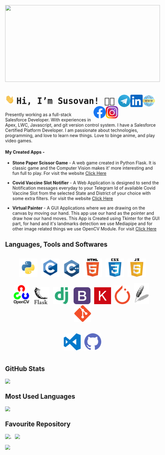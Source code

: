 <img src=".assets/banner.gif" width=100% height=250px>

<h1 style="padding-right: 1rem;">
    <img src=".assets/wave.gif" width=30px height=30px> <samp>Hi, I’m Susovan! 👨‍💻</samp>
    <a href="https://susovangithub.github.io/w/">
        <img align="right" alt="Susovan's LinkedIn" width="40px" src=".assets/web.png" />
    </a>
    <a href="https://www.linkedin.com/in/susovandas/">
        <img align="right" alt="Susovan's LinkedIn" width="40px" src=".assets/linkedin.svg" />
    </a>
    <a href="https://t.me/susovandas_tg">
        <img align="right" alt="Susovan's Telegram" width="40px" src=".assets/telegram.png" />
    </a>
    <a href="https://instagram.com/_susovandas/">
        <img align="right" alt="Susovan's Instagram" width="40px" src=".assets/instagram.png" />
    </a>
    <a href="https://www.facebook.com/susovandasfb/">
        <img align="right" alt="Susovan's Facebook" width="40px" src=".assets/facebook.svg" />
    </a>
</h1>

Presently working as a full-stack Salesforce Developer. With experiences in Apex, LWC, Javascript,  and git version control system. I have a Salesforce Certified Platform Developer.  I am passionate about technologies, programming,  and love to learn new things. Love to binge anime, and play video games.

#### My Created Apps - 
* **Stone Paper Scissor Game** - A web game created in Python Flask. It is classic game and the Computer Vision makes it' more interesting and fun full to play. For visit the website [Click Here](https://stone-paper-scissors-game.herokuapp.com/)

* **Covid Vaccine Slot Notifier** - A Web Application is designed to send the Notification messages everyday to your Telegram Id of available Covid Vaccine Slot from the selected State and District of your choice with some extra filters. For visit the website [Click Here](https://covid-vaccine-slot-reminder.herokuapp.com/)

* **Virtual Painter** - A GUI Applications where we are drawing on the canvas by moving our hand. This app use our hand as the pointer and draw how our hand moves. This App is Created using Tkinter for the GUI part, for hand and it's landmarks detection we use Mediapipe and for other image related things we use OpenCV Module. For visit [Click Here](https://github.com/SusovanGithub/Tkinter-Applications/tree/master/Virtual-Painter/)


## Languages, Tools and Softwares
<div style="padding: 1rem;" align="center">
    <a href="https://www.python.org/"><img alt="Python" width="60px" src=".assets/python.png"></a>&nbsp;&nbsp;
    <a href="https://en.wikipedia.org/wiki/C_(programming_language)"><img alt="C" width="60px" src=".assets/c.png"></a>&nbsp;&nbsp;
    <a href="https://isocpp.org/"><img alt="C++" width="55px" src=".assets/c++.png"></a>&nbsp;&nbsp;
    <a href="https://en.wikipedia.org/wiki/HTML"><img alt="Html" width="60px" src=".assets/html.png"></a>&nbsp;&nbsp;
    <a href="https://en.wikipedia.org/wiki/CSS"><img alt="CSS" width="60px" src=".assets/css.png"></a>&nbsp;&nbsp;
    <a href="https://www.javascript.com/"><img alt="Javascript" width="60px" src=".assets/javascript.png"></a>
    <br><br>
    <a href="https://opencv.org/"><img alt="OpenCV" width="50px" src=".assets/OpenCV_Logo.png"></a>&nbsp;&nbsp;
    <a href="https://flask.palletsprojects.com/en/2.0.x/"><img alt="Flask" width="55" src=".assets/flask.png"></a>&nbsp;&nbsp;
    <a href="https://www.djangoproject.com/"><img alt="Django" width="55" src=".assets/django.png"></a>&nbsp;&nbsp;
    <a href="https://getbootstrap.com/"><img alt="Bootstrap" width="55" src=".assets/bootstrap.png"></a>&nbsp;&nbsp;
    <a href="https://keras.io/"><img alt="keras" width="55" src=".assets/keras.png"></a>&nbsp;&nbsp;
    <a href="https://pytorch.org"><img alt="Pytorch" width="50px" src=".assets/pytorch.png"></a>&nbsp;&nbsp;
    <a href="https://docs.python.org/3/library/tkinter.html"><img alt="Tkinter" width="50px" src=".assets/tkinter.png"></a>&nbsp;&nbsp;
    <a href="https://git-scm.com/"><img alt="Git" width="55" src=".assets/git.png"></a>
    <br><br><br>
    <a href="https://code.visualstudio.com/"><img alt="VS Code" width="55" src=".assets/visual-studio-code.png"></a>&nbsp;&nbsp;
    <a href="https://github.com/"><img alt="Github" width="55" src=".assets/github.png"></a>
    <br>
</div>

## GitHub Stats
<img align="center" src="https://github-readme-stats.vercel.app/api?username=susovangithub&count_private=true&include_all_commits=true&theme=tokyonight&show_icons=true&custom_title=My%20GitHub%20Stats">

## Most Used Languages
<img align="center" src="https://github-readme-stats.vercel.app/api/top-langs/?username=SusovanGithub&layout=compact&theme=tokyonight&custom_title=My%20Top%20Languages">

## Favourite Repository
<a href="https://github.com/SusovanGithub/OpenCV-Projects">
  <img align="center" src="https://github-readme-stats.vercel.app/api/pin/?username=SusovanGithub&repo=OpenCV-Projects&theme=tokyonight">
</a>&nbsp;&nbsp;
<a href="https://github.com/SusovanGithub/Python-Games">
  <img align="center" src="https://github-readme-stats.vercel.app/api/pin/?username=SusovanGithub&repo=Python-Games&theme=tokyonight">
</a>
<br>
<br>
<a href="https://github.com/SusovanGithub/Tkinter-Applications">
  <img align="center" src="https://github-readme-stats.vercel.app/api/pin/?username=SusovanGithub&repo=Tkinter-Applications&theme=tokyonight">
</a>
